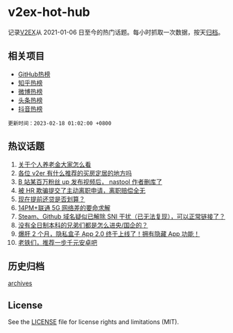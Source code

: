 # v2ex-hot-hub

 记录[V2EX](https://www.v2ex.com/)从 2021-01-06 日至今的热门话题。每小时抓取一次数据，按天[归档](archives)。
 
 ## 相关项目

- [GitHub热榜](https://github.com/it985/github-hot-hub)
- [知乎热榜](https://github.com/it985/zhihu-hot-hub)
- [微博热榜](https://github.com/it985/weibo-hot-hub)
- [头条热榜](https://github.com/it985/toutiao-hot-hub)
- [抖音热榜](https://github.com/it985/douyin-hot-hub)


 `更新时间：2023-02-18 01:02:00 +0800`

## 热议话题

1. [关于个人养老金大家怎么看](https://www.v2ex.com/t/916854)
1. [各位 v2er 有什么推荐的买房定居的地方吗](https://www.v2ex.com/t/916857)
1. [B 站某百万粉丝 up 发布视频后， nastool 作者删库了](https://www.v2ex.com/t/916890)
1. [被 HR 欺骗提交了主动离职申请，离职赔偿全无](https://www.v2ex.com/t/916814)
1. [现在提前还贷是否划算？](https://www.v2ex.com/t/916834)
1. [14PM+联通 5G 网络差的要命求解](https://www.v2ex.com/t/916845)
1. [Steam、Github 域名疑似已解除 SNI 干扰（已无法复现），可以正常链接了？](https://www.v2ex.com/t/916909)
1. [没有全日制本科的兄弟们都是怎么进央/国企的？](https://www.v2ex.com/t/916876)
1. [爆肝 2 个月，隐私盒子 App 2.0 终于上线了！拥有隐藏 App 功能！](https://www.v2ex.com/t/916821)
1. [老铁们，推荐一步千元安卓吧](https://www.v2ex.com/t/916893)

## 历史归档

[archives](archives)

## License

See the [LICENSE](LICENSE) file for license rights and limitations (MIT).
